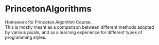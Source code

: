# PrincetonAlgorithms
Homework for Princeton Algorithm Course.
<br>
This is mostly meant as a comparison between different methods adopted by various pupils, and as a learning experience for different types of programming styles.
